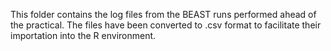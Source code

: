 This folder contains the log files from the BEAST runs performed ahead of the practical. The files have been converted to .csv format to facilitate their importation into the R environment.
